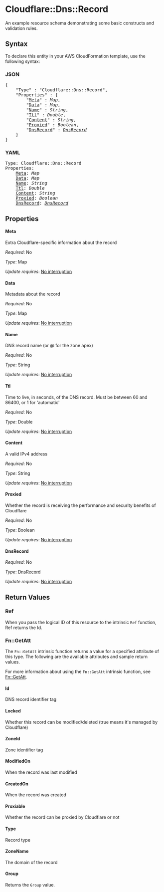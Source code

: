 # Cloudflare::Dns::Record

An example resource schema demonstrating some basic constructs and validation rules.

## Syntax

To declare this entity in your AWS CloudFormation template, use the following syntax:

### JSON

<pre>
{
    "Type" : "Cloudflare::Dns::Record",
    "Properties" : {
        "<a href="#meta" title="Meta">Meta</a>" : <i>Map</i>,
        "<a href="#data" title="Data">Data</a>" : <i>Map</i>,
        "<a href="#name" title="Name">Name</a>" : <i>String</i>,
        "<a href="#ttl" title="Ttl">Ttl</a>" : <i>Double</i>,
        "<a href="#content" title="Content">Content</a>" : <i>String</i>,
        "<a href="#proxied" title="Proxied">Proxied</a>" : <i>Boolean</i>,
        "<a href="#dnsrecord" title="DnsRecord">DnsRecord</a>" : <i><a href="dnsrecord.md">DnsRecord</a></i>
    }
}
</pre>

### YAML

<pre>
Type: Cloudflare::Dns::Record
Properties:
    <a href="#meta" title="Meta">Meta</a>: <i>Map</i>
    <a href="#data" title="Data">Data</a>: <i>Map</i>
    <a href="#name" title="Name">Name</a>: <i>String</i>
    <a href="#ttl" title="Ttl">Ttl</a>: <i>Double</i>
    <a href="#content" title="Content">Content</a>: <i>String</i>
    <a href="#proxied" title="Proxied">Proxied</a>: <i>Boolean</i>
    <a href="#dnsrecord" title="DnsRecord">DnsRecord</a>: <i><a href="dnsrecord.md">DnsRecord</a></i>
</pre>

## Properties

#### Meta

Extra Cloudflare-specific information about the record

_Required_: No

_Type_: Map

_Update requires_: [No interruption](https://docs.aws.amazon.com/AWSCloudFormation/latest/UserGuide/using-cfn-updating-stacks-update-behaviors.html#update-no-interrupt)

#### Data

Metadata about the record

_Required_: No

_Type_: Map

_Update requires_: [No interruption](https://docs.aws.amazon.com/AWSCloudFormation/latest/UserGuide/using-cfn-updating-stacks-update-behaviors.html#update-no-interrupt)

#### Name

DNS record name (or @ for the zone apex)

_Required_: No

_Type_: String

_Update requires_: [No interruption](https://docs.aws.amazon.com/AWSCloudFormation/latest/UserGuide/using-cfn-updating-stacks-update-behaviors.html#update-no-interrupt)

#### Ttl

Time to live, in seconds, of the DNS record. Must be between 60 and 86400, or 1 for 'automatic'

_Required_: No

_Type_: Double

_Update requires_: [No interruption](https://docs.aws.amazon.com/AWSCloudFormation/latest/UserGuide/using-cfn-updating-stacks-update-behaviors.html#update-no-interrupt)

#### Content

A valid IPv4 address

_Required_: No

_Type_: String

_Update requires_: [No interruption](https://docs.aws.amazon.com/AWSCloudFormation/latest/UserGuide/using-cfn-updating-stacks-update-behaviors.html#update-no-interrupt)

#### Proxied

Whether the record is receiving the performance and security benefits of Cloudflare

_Required_: No

_Type_: Boolean

_Update requires_: [No interruption](https://docs.aws.amazon.com/AWSCloudFormation/latest/UserGuide/using-cfn-updating-stacks-update-behaviors.html#update-no-interrupt)

#### DnsRecord

_Required_: No

_Type_: <a href="dnsrecord.md">DnsRecord</a>

_Update requires_: [No interruption](https://docs.aws.amazon.com/AWSCloudFormation/latest/UserGuide/using-cfn-updating-stacks-update-behaviors.html#update-no-interrupt)

## Return Values

### Ref

When you pass the logical ID of this resource to the intrinsic `Ref` function, Ref returns the Id.

### Fn::GetAtt

The `Fn::GetAtt` intrinsic function returns a value for a specified attribute of this type. The following are the available attributes and sample return values.

For more information about using the `Fn::GetAtt` intrinsic function, see [Fn::GetAtt](https://docs.aws.amazon.com/AWSCloudFormation/latest/UserGuide/intrinsic-function-reference-getatt.html).

#### Id

DNS record identifier tag

#### Locked

Whether this record can be modified/deleted (true means it's managed by Cloudflare)

#### ZoneId

Zone identifier tag

#### ModifiedOn

When the record was last modified

#### CreatedOn

When the record was created

#### Proxiable

Whether the record can be proxied by Cloudflare or not

#### Type

Record type

#### ZoneName

The domain of the record

#### Group

Returns the <code>Group</code> value.

